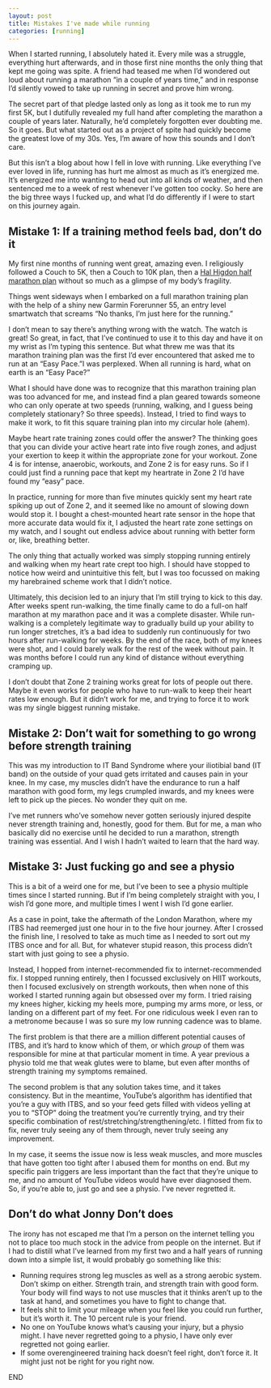```yaml
---
layout: post
title: Mistakes I've made while running
categories: [running]
---
```

When I started running, I absolutely hated it. Every mile was a struggle, everything hurt afterwards, and in those first nine months the only thing that kept me going was spite. A friend had teased me when I’d wondered out loud about running a marathon “in a couple of years time,” and in response I’d silently vowed to take up running in secret and prove him wrong.

The secret part of that pledge lasted only as long as it took me to run my first 5K, but I dutifully revealed my full hand after completing the marathon a couple of years later. Naturally, he’d completely forgotten ever doubting me. So it goes. But what started out as a project of spite had quickly become the greatest love of my 30s. Yes, I’m aware of how this sounds and I don’t care.

But this isn’t a blog about how I fell in love with running. Like everything I’ve ever loved in life, running has hurt me almost as much as it’s energized me. It’s energized me into wanting to head out into all kinds of weather, and then sentenced me to a week of rest whenever I’ve gotten too cocky. So here are the big three ways I fucked up, and what I’d do differently if I were to start on this journey again.
<!--more-->

## Mistake 1: If a training method feels bad, don’t do it

My first nine months of running went great, amazing even. I religiously followed a Couch to 5K, then a Couch to 10K plan, then a [Hal Higdon half marathon plan](https://www.halhigdon.com/training-programs/half-marathon-training/novice-1-half-marathon/) without so much as a glimpse of my body’s fragility.

Things went sideways when I embarked on a full marathon training plan with the help of a shiny new Garmin Forerunner 55, an entry level smartwatch that screams “No thanks, I’m just here for the running.” 

I don’t mean to say there’s anything wrong with the watch. The watch is great\! So great, in fact, that I’ve continued to use it to this day and have it on my wrist as I’m typing this sentence. But what threw me was that its marathon training plan was the first I’d ever encountered that asked me to run at an “Easy Pace.”I was perplexed. When all running is hard, what on earth is an “Easy Pace?”

What I should have done was to recognize that this marathon training plan was too advanced for me, and instead find a plan geared towards someone who can only operate at two speeds (running, walking, and I guess being completely stationary? So three speeds). Instead, I tried to find ways to make it work, to fit this square training plan into my circular hole (ahem). 

Maybe heart rate training zones could offer the answer? The thinking goes that you can divide your active heart rate into five rough zones, and adjust your exertion to keep it within the appropriate zone for your workout. Zone 4 is for intense, anaerobic, workouts, and Zone 2 is for easy runs. So if I could just find a running pace that kept my heartrate in Zone 2 I’d have found my “easy” pace.

In practice, running for more than five minutes quickly sent my heart rate spiking up out of Zone 2, and it seemed like no amount of slowing down would stop it. I bought a chest-mounted heart rate sensor in the hope that more accurate data would fix it, I adjusted the heart rate zone settings on my watch, and I sought out endless advice about running with better form or, like, breathing better. 

The only thing that actually worked was simply stopping running entirely and walking when my heart rate crept too high. I should have stopped to notice how weird and unintuitive this felt, but I was too focussed on making my harebrained scheme work that I didn’t notice.

Ultimately, this decision led to an injury that I’m still trying to kick to this day. After weeks spent run-walking, the time finally came to do a full-on half marathon at my marathon pace and it was a complete disaster. While run-walking is a completely legitimate way to gradually build up your ability to run longer stretches, it’s a bad idea to suddenly run continuously for two hours after run-walking for weeks. By the end of the race, both of my knees were shot, and I could barely walk for the rest of the week without pain. It was months before I could run any kind of distance without everything cramping up. 

I don’t doubt that Zone 2 training works great for lots of people out there. Maybe it even works for people who have to run-walk to keep their heart rates low enough. But it didn’t work for me, and trying to force it to work was my single biggest running mistake.

## Mistake 2: Don’t wait for something to go wrong before strength training

This was my introduction to IT Band Syndrome where your iliotibial band (IT band) on the outside of your quad gets irritated and causes pain in your knee. In my case, my muscles didn’t have the endurance to run a half marathon with good form, my legs crumpled inwards, and my knees were left to pick up the pieces. No wonder they quit on me.

I’ve met runners who’ve somehow never gotten seriously injured despite never strength training and, honestly, good for them. But for me, a man who basically did no exercise until he decided to run a marathon, strength training was essential. And I wish I hadn’t waited to learn that the hard way. 

## Mistake 3: Just fucking go and see a physio

This is a bit of a weird one for me, but I’ve been to see a physio multiple times since I started running. But if I’m being completely straight with you, I wish I’d gone more, and multiple times I went I wish I’d gone earlier.

As a case in point, take the aftermath of the London Marathon, where my ITBS had reemerged just one hour in to the five hour journey. After I crossed the finish line, I resolved to take as much time as I needed to sort out my ITBS once and for all. But, for whatever stupid reason, this process didn’t start with just going to see a physio. 

Instead, I hopped from internet-recommended fix to internet-recommended fix. I stopped running entirely, then I focussed exclusively on HIIT workouts, then I focused exclusively on strength workouts, then when none of this worked I started running again but obsessed over my form. I tried raising my knees higher, kicking my heels more, pumping my arms more, or less, or landing on a different part of my feet. For one ridiculous week I even ran to a metronome because I was so sure my low running cadence was to blame.

The first problem is that there are a million different potential causes of ITBS, and it’s hard to know which of them, or which *group* of them was responsible for mine at that particular moment in time. A year previous a physio told me that weak glutes were to blame, but even after months of strength training my symptoms remained.

The second problem is that any solution takes time, and it takes consistency. But in the meantime, YouTube’s algorithm has identified that you’re a guy with ITBS, and so your feed gets filled with videos yelling at you to “STOP” doing the treatment you’re currently trying, and try their specific combination of rest/stretching/strengthening/etc. I flitted from fix to fix, never truly seeing any of them through, never truly seeing any improvement. 

In my case, it seems the issue now is less weak muscles, and more muscles that have gotten too tight after I abused them for months on end. But my specific pain triggers are less important than the fact that they’re unique to me, and no amount of YouTube videos would have ever diagnosed them. So, if you’re able to, just go and see a physio. I’ve never regretted it.

## Don’t do what Jonny Don’t does

The irony has not escaped me that I’m a person on the internet telling you not to place too much stock in the advice from people on the internet. But if I had to distill what I’ve learned from my first two and a half years of running down into a simple list, it would probably go something like this: 

* Running requires strong leg muscles as well as a strong aerobic system. Don’t skimp on either. Strength train, and strength train with good form. Your body will find ways to not use muscles that it thinks aren’t up to the task at hand, and sometimes you have to fight to change that.  
* It feels shit to limit your mileage when you feel like you could run further, but it’s worth it. The 10 percent rule is your friend.   
* No one on YouTube knows what’s causing your injury, but a physio might. I have never regretted going to a physio, I have only ever regretted not going earlier.  
* If some overengineered training hack doesn’t feel right, don’t force it. It might just not be right for you right now. 

END  
